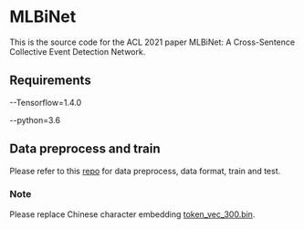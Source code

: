 # MLBiNet

This is the source code for the ACL 2021 paper MLBiNet: A Cross-Sentence Collective Event Detection Network.

## Requirements

--Tensorflow=1.4.0

--python=3.6

## Data preprocess and train

Please refer to this [repo](https://github.com/zjunlp/DocED) for data preprocess, data format, train and test.

### Note

Please replace Chinese character embedding [token_vec_300.bin](https://github.com/liuhuanyong/ChineseEmbedding).

